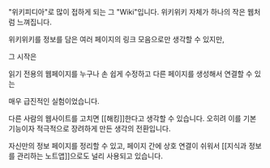 "위키피디아"로 많이 접하게 되는 그 "Wiki"입니다.
위키위키 자체가 하나의 작은 웹처럼 느껴집니다.

위키위키를 정보를 담은 여러 페이지의 링크 모음으로만 생각할 수 있지만,

그 시작은

읽기 전용의 웹페이지를 
누구나 손 쉽게 수정하고 
다른 페이지를 생성해서 연결할 수 있는

매우 급진적인 실험이었습니다.

다른 사람의 웹사이트를 고치면 [[해킹]]한다고 생각할 수 있습니다.
오히려 이를 기본 기능이자 적극적으로 장려하게 만든 생각의 전환입니다.

자신만의 정보 페이지를 정리할 수 있고,
페이지 간에 상호 연결이 쉬워서
[[지식과 정보를 관리하는 노트앱]]으로도 널리 사용되고 있습니다.
